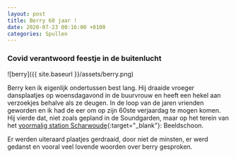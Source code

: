 ```yaml
---
layout: post
title: Berry 60 jaar !
date: 2020-07-23 00:16:00 +0100
categories: Spullen
---
```


### Covid verantwoord feestje in de buitenlucht

![berry]({{ site.baseurl }}/assets/berry.png)

Berry ken ik eigenlijk ondertussen best lang. Hij draaide vroeger dansplaatjes op woensdagavond in de buurvrouw en heeft een hekel aan verzoekjes behalve als ze deugen. In de loop van de jaren vrienden geworden en ik had de eer om op zijn 60ste verjaardag te mogen komen.
Hij vierde dat, niet zoals gepland in de Soundgarden, maar op het terein van het [voormalig station Scharwoude](http://www.stationscharwoude.nl/de-omgeving/){:target="_blank"}: Beeldschoon.

Er werden uiteraard plaatjes gerdraaid, door niet de minsten, er werd gedanst en vooral veel lovende woorden over berry gesproken.
